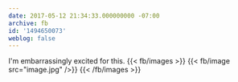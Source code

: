 ```yaml
---
date: 2017-05-12 21:34:33.000000000 -07:00
archive: fb
id: '1494650073'
weblog: false
---
```


I'm embarrassingly excited for this.
{{< fb/images >}}
{{< fb/image src="image.jpg" />}}
{{< /fb/images >}}

